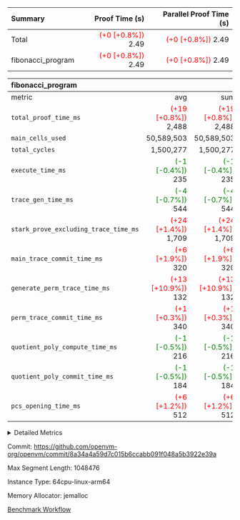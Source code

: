 | Summary | Proof Time (s) | Parallel Proof Time (s) |
|:---|---:|---:|
| Total | <span style='color: red'>(+0 [+0.8%])</span> 2.49 | <span style='color: red'>(+0 [+0.8%])</span> 2.49 |
| fibonacci_program | <span style='color: red'>(+0 [+0.8%])</span> 2.49 | <span style='color: red'>(+0 [+0.8%])</span> 2.49 |


| fibonacci_program |||||
|:---|---:|---:|---:|---:|
|metric|avg|sum|max|min|
| `total_proof_time_ms ` | <span style='color: red'>(+19 [+0.8%])</span> 2,488 | <span style='color: red'>(+19 [+0.8%])</span> 2,488 | <span style='color: red'>(+19 [+0.8%])</span> 2,488 | <span style='color: red'>(+19 [+0.8%])</span> 2,488 |
| `main_cells_used     ` |  50,589,503 |  50,589,503 |  50,589,503 |  50,589,503 |
| `total_cycles        ` |  1,500,277 |  1,500,277 |  1,500,277 |  1,500,277 |
| `execute_time_ms     ` | <span style='color: green'>(-1 [-0.4%])</span> 235 | <span style='color: green'>(-1 [-0.4%])</span> 235 | <span style='color: green'>(-1 [-0.4%])</span> 235 | <span style='color: green'>(-1 [-0.4%])</span> 235 |
| `trace_gen_time_ms   ` | <span style='color: green'>(-4 [-0.7%])</span> 544 | <span style='color: green'>(-4 [-0.7%])</span> 544 | <span style='color: green'>(-4 [-0.7%])</span> 544 | <span style='color: green'>(-4 [-0.7%])</span> 544 |
| `stark_prove_excluding_trace_time_ms` | <span style='color: red'>(+24 [+1.4%])</span> 1,709 | <span style='color: red'>(+24 [+1.4%])</span> 1,709 | <span style='color: red'>(+24 [+1.4%])</span> 1,709 | <span style='color: red'>(+24 [+1.4%])</span> 1,709 |
| `main_trace_commit_time_ms` | <span style='color: red'>(+6 [+1.9%])</span> 320 | <span style='color: red'>(+6 [+1.9%])</span> 320 | <span style='color: red'>(+6 [+1.9%])</span> 320 | <span style='color: red'>(+6 [+1.9%])</span> 320 |
| `generate_perm_trace_time_ms` | <span style='color: red'>(+13 [+10.9%])</span> 132 | <span style='color: red'>(+13 [+10.9%])</span> 132 | <span style='color: red'>(+13 [+10.9%])</span> 132 | <span style='color: red'>(+13 [+10.9%])</span> 132 |
| `perm_trace_commit_time_ms` | <span style='color: red'>(+1 [+0.3%])</span> 340 | <span style='color: red'>(+1 [+0.3%])</span> 340 | <span style='color: red'>(+1 [+0.3%])</span> 340 | <span style='color: red'>(+1 [+0.3%])</span> 340 |
| `quotient_poly_compute_time_ms` | <span style='color: green'>(-1 [-0.5%])</span> 216 | <span style='color: green'>(-1 [-0.5%])</span> 216 | <span style='color: green'>(-1 [-0.5%])</span> 216 | <span style='color: green'>(-1 [-0.5%])</span> 216 |
| `quotient_poly_commit_time_ms` | <span style='color: green'>(-1 [-0.5%])</span> 184 | <span style='color: green'>(-1 [-0.5%])</span> 184 | <span style='color: green'>(-1 [-0.5%])</span> 184 | <span style='color: green'>(-1 [-0.5%])</span> 184 |
| `pcs_opening_time_ms ` | <span style='color: red'>(+6 [+1.2%])</span> 512 | <span style='color: red'>(+6 [+1.2%])</span> 512 | <span style='color: red'>(+6 [+1.2%])</span> 512 | <span style='color: red'>(+6 [+1.2%])</span> 512 |



<details>
<summary>Detailed Metrics</summary>

| group | num_segments | keygen_time_ms | commit_exe_time_ms |
| --- | --- | --- | --- |
| fibonacci_program | 1 | 254 | 6 | 

| group | air_name | quotient_deg | interactions | constraints |
| --- | --- | --- | --- | --- |
| fibonacci_program | AccessAdapterAir<16> | 2 | 5 | 12 | 
| fibonacci_program | AccessAdapterAir<2> | 2 | 5 | 12 | 
| fibonacci_program | AccessAdapterAir<32> | 2 | 5 | 12 | 
| fibonacci_program | AccessAdapterAir<4> | 2 | 5 | 12 | 
| fibonacci_program | AccessAdapterAir<8> | 2 | 5 | 12 | 
| fibonacci_program | BitwiseOperationLookupAir<8> | 2 | 2 | 4 | 
| fibonacci_program | MemoryMerkleAir<8> | 2 | 4 | 39 | 
| fibonacci_program | PersistentBoundaryAir<8> | 2 | 3 | 7 | 
| fibonacci_program | PhantomAir | 2 | 3 | 5 | 
| fibonacci_program | Poseidon2PeripheryAir<BabyBearParameters>, 1> | 2 | 1 | 286 | 
| fibonacci_program | ProgramAir | 1 | 1 | 4 | 
| fibonacci_program | RangeTupleCheckerAir<2> | 1 | 1 | 4 | 
| fibonacci_program | Rv32HintStoreAir | 2 | 18 | 28 | 
| fibonacci_program | VariableRangeCheckerAir | 1 | 1 | 4 | 
| fibonacci_program | VmAirWrapper<Rv32BaseAluAdapterAir, BaseAluCoreAir<4, 8> | 2 | 20 | 37 | 
| fibonacci_program | VmAirWrapper<Rv32BaseAluAdapterAir, LessThanCoreAir<4, 8> | 2 | 18 | 40 | 
| fibonacci_program | VmAirWrapper<Rv32BaseAluAdapterAir, ShiftCoreAir<4, 8> | 2 | 24 | 91 | 
| fibonacci_program | VmAirWrapper<Rv32BranchAdapterAir, BranchEqualCoreAir<4> | 2 | 11 | 20 | 
| fibonacci_program | VmAirWrapper<Rv32BranchAdapterAir, BranchLessThanCoreAir<4, 8> | 2 | 13 | 35 | 
| fibonacci_program | VmAirWrapper<Rv32CondRdWriteAdapterAir, Rv32JalLuiCoreAir> | 2 | 10 | 18 | 
| fibonacci_program | VmAirWrapper<Rv32JalrAdapterAir, Rv32JalrCoreAir> | 2 | 16 | 20 | 
| fibonacci_program | VmAirWrapper<Rv32LoadStoreAdapterAir, LoadSignExtendCoreAir<4, 8> | 2 | 18 | 33 | 
| fibonacci_program | VmAirWrapper<Rv32LoadStoreAdapterAir, LoadStoreCoreAir<4> | 2 | 17 | 40 | 
| fibonacci_program | VmAirWrapper<Rv32MultAdapterAir, DivRemCoreAir<4, 8> | 2 | 25 | 84 | 
| fibonacci_program | VmAirWrapper<Rv32MultAdapterAir, MulHCoreAir<4, 8> | 2 | 24 | 31 | 
| fibonacci_program | VmAirWrapper<Rv32MultAdapterAir, MultiplicationCoreAir<4, 8> | 2 | 19 | 19 | 
| fibonacci_program | VmAirWrapper<Rv32RdWriteAdapterAir, Rv32AuipcCoreAir> | 2 | 12 | 14 | 
| fibonacci_program | VmConnectorAir | 2 | 5 | 11 | 

| group | air_name | segment | rows | prep_cols | perm_cols | main_cols | cells |
| --- | --- | --- | --- | --- | --- | --- | --- |
| fibonacci_program | AccessAdapterAir<8> | 0 | 128 |  | 16 | 17 | 4,224 | 
| fibonacci_program | BitwiseOperationLookupAir<8> | 0 | 65,536 | 3 | 8 | 2 | 655,360 | 
| fibonacci_program | MemoryMerkleAir<8> | 0 | 512 |  | 16 | 32 | 24,576 | 
| fibonacci_program | PersistentBoundaryAir<8> | 0 | 128 |  | 12 | 20 | 4,096 | 
| fibonacci_program | PhantomAir | 0 | 1 |  | 12 | 6 | 18 | 
| fibonacci_program | Poseidon2PeripheryAir<BabyBearParameters>, 1> | 0 | 256 |  | 8 | 300 | 78,848 | 
| fibonacci_program | ProgramAir | 0 | 8,192 |  | 8 | 10 | 147,456 | 
| fibonacci_program | RangeTupleCheckerAir<2> | 0 | 524,288 | 2 | 8 | 1 | 4,718,592 | 
| fibonacci_program | Rv32HintStoreAir | 0 | 4 |  | 44 | 32 | 304 | 
| fibonacci_program | VariableRangeCheckerAir | 0 | 262,144 | 2 | 8 | 1 | 2,359,296 | 
| fibonacci_program | VmAirWrapper<Rv32BaseAluAdapterAir, BaseAluCoreAir<4, 8> | 0 | 1,048,576 |  | 52 | 36 | 92,274,688 | 
| fibonacci_program | VmAirWrapper<Rv32BaseAluAdapterAir, LessThanCoreAir<4, 8> | 0 | 524,288 |  | 40 | 37 | 40,370,176 | 
| fibonacci_program | VmAirWrapper<Rv32BranchAdapterAir, BranchEqualCoreAir<4> | 0 | 262,144 |  | 28 | 26 | 14,155,776 | 
| fibonacci_program | VmAirWrapper<Rv32BranchAdapterAir, BranchLessThanCoreAir<4, 8> | 0 | 8 |  | 32 | 32 | 512 | 
| fibonacci_program | VmAirWrapper<Rv32CondRdWriteAdapterAir, Rv32JalLuiCoreAir> | 0 | 131,072 |  | 28 | 18 | 6,029,312 | 
| fibonacci_program | VmAirWrapper<Rv32JalrAdapterAir, Rv32JalrCoreAir> | 0 | 32 |  | 36 | 28 | 2,048 | 
| fibonacci_program | VmAirWrapper<Rv32LoadStoreAdapterAir, LoadStoreCoreAir<4> | 0 | 128 |  | 52 | 41 | 11,904 | 
| fibonacci_program | VmAirWrapper<Rv32RdWriteAdapterAir, Rv32AuipcCoreAir> | 0 | 16 |  | 28 | 20 | 768 | 
| fibonacci_program | VmConnectorAir | 0 | 2 | 1 | 16 | 5 | 42 | 

| group | segment | trace_gen_time_ms | total_proof_time_ms | total_cycles | total_cells | stark_prove_excluding_trace_time_ms | quotient_poly_compute_time_ms | quotient_poly_commit_time_ms | perm_trace_commit_time_ms | pcs_opening_time_ms | main_trace_commit_time_ms | main_cells_used | generate_perm_trace_time_ms | execute_time_ms |
| --- | --- | --- | --- | --- | --- | --- | --- | --- | --- | --- | --- | --- | --- | --- |
| fibonacci_program | 0 | 544 | 2,488 | 1,500,277 | 160,837,996 | 1,709 | 216 | 184 | 340 | 512 | 320 | 50,589,503 | 132 | 235 | 

| group | segment | trace_height_constraint | weighted_sum | threshold |
| --- | --- | --- | --- | --- |
| fibonacci_program | 0 | 0 | 3,932,542 | 2,013,265,921 | 
| fibonacci_program | 0 | 1 | 10,749,400 | 2,013,265,921 | 
| fibonacci_program | 0 | 2 | 1,966,271 | 2,013,265,921 | 
| fibonacci_program | 0 | 3 | 10,749,532 | 2,013,265,921 | 
| fibonacci_program | 0 | 4 | 1,664 | 2,013,265,921 | 
| fibonacci_program | 0 | 5 | 640 | 2,013,265,921 | 
| fibonacci_program | 0 | 6 | 7,209,100 | 2,013,265,921 | 
| fibonacci_program | 0 | 7 |  | 2,013,265,921 | 
| fibonacci_program | 0 | 8 | 35,535,101 | 2,013,265,921 | 

</details>


Commit: https://github.com/openvm-org/openvm/commit/8a34a4a59d7c015b6ccabb091f048a5b3922e39a

Max Segment Length: 1048476

Instance Type: 64cpu-linux-arm64

Memory Allocator: jemalloc

[Benchmark Workflow](https://github.com/openvm-org/openvm/actions/runs/15149289430)
